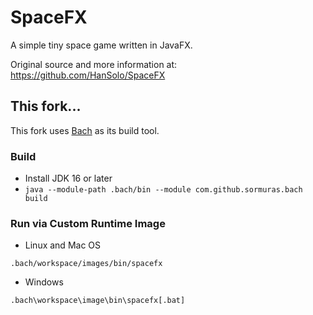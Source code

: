 # SpaceFX
A simple tiny space game written in JavaFX.

Original source and more information at: https://github.com/HanSolo/SpaceFX

## This fork...

This fork uses [Bach](https://github.com/sormuras/bach) as its build tool.

### Build

- Install JDK 16 or later
- `java --module-path .bach/bin --module com.github.sormuras.bach build`

### Run via Custom Runtime Image

- Linux and Mac OS

```shell script
.bach/workspace/images/bin/spacefx
```

- Windows

```shell script
.bach\workspace\image\bin\spacefx[.bat]
```
